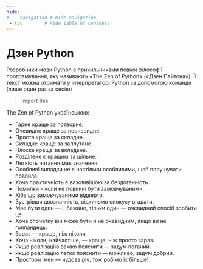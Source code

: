 ```yaml
---
hide:
#  - navigation # Hide navigation
 - toc        # Hide table of contents
---
```

# Дзен Python
Розробники мови Python є прихильниками певної філософії програмування, яку називають «The Zen of Python» («Дзен Пайтона»). 
Її текст можна отримати у інтерпретаторі Python за допомогою команди (лише один раз за сесію)
>import this

The Zen of Python українською:

- Гарне краще за потворне.
- Очевидне краще за неочевидне.
- Просте краще за складне.
- Складне краще за заплутане.
- Плоске краще за вкладене.
- Розділене є кращим за щільне.
- Легкість читання має значення.
- Особливі випадки не є настільки особливими, щоб порушувати правила.
- Хоча практичність є важливішою за бездоганність.
- Помилки ніколи не повинні бути замовчуваними.
- Хіба що замовчуваними відверто.
- Зустрівши двозначність, відкиньмо спокусу вгадати.
- Має бути один — і, бажано, тільки один — очевидний спосіб зробити це.
- Хоча спочатку він може бути й не очевидним, якщо ви не голландець.
- Зараз — краще, ніж ніколи.
- Хоча ніколи, найчастіше, — краще, ніж просто зараз.
- Якщо реалізацію важко пояснити — задум поганий.
- Якщо реалізацію легко пояснити — можливо, задум добрий.
- Простори імен — чудова річ, тож робімо їх більше!

